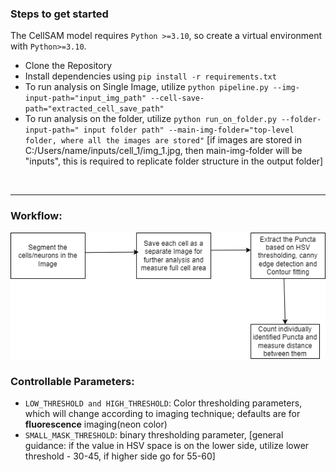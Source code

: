 ### Steps to get started
The CellSAM model requires `Python >=3.10`, so create a virtual environment with `Python>=3.10`.

- Clone the Repository
- Install dependencies using `pip install -r requirements.txt`
- To run analysis on Single Image, utilize `python pipeline.py --img-input-path="input_img_path" --cell-save-path="extracted_cell_save_path"`
- To run analysis on the folder, utilize `python run_on_folder.py --folder-input-path=" input folder path" --main-img-folder="top-level folder, where all the images are stored"` [if images are stored in C:/Users/name/inputs/cell_1/img_1.jpg, then main-img-folder will be "inputs", this is required to replicate folder structure in the output folder]

<br><hr>

### Workflow:

![Flowchart](static/cell_seg_flowchart.png)

### Controllable Parameters:

- `LOW_THRESHOLD and HIGH_THRESHOLD`: Color thresholding parameters, which will change according to imaging technique; defaults are for <b>fluorescence</b> imaging(neon color)
- `SMALL_MASK_THRESHOLD`: binary thresholding parameter, [general guidance: if the value in HSV space is on the lower side, utilize lower threshold - 30-45, if higher side go for 55-60]
